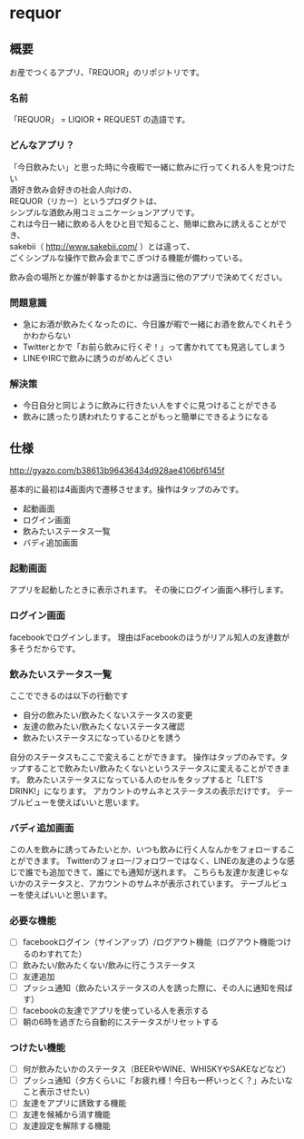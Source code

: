 requor
======

## 概要

お産でつくるアプリ、「REQUOR」のリポジトリです。

### 名前

「REQUOR」 = LIQIOR + REQUEST の造語です。

### どんなアプリ？

「今日飲みたい」と思った時に今夜暇で一緒に飲みに行ってくれる人を見つけたい  
酒好き飲み会好きの社会人向けの、  
REQUOR（リカー）というプロダクトは、  
シンプルな酒飲み用コミュニケーションアプリです。  
これは今日一緒に飲める人をひと目で知ること、簡単に飲みに誘えることができ、  
sakebii（ http://www.sakebii.com/ ）とは違って、  
ごくシンプルな操作で飲み会までこぎつける機能が備わっている。  

飲み会の場所とか誰が幹事するかとかは適当に他のアプリで決めてください。

### 問題意識

* 急にお酒が飲みたくなったのに、今日誰が暇で一緒にお酒を飲んでくれそうかわからない
* Twitterとかで「お前ら飲みに行くぞ！」って書かれてても見逃してしまう
* LINEやIRCで飲みに誘うのがめんどくさい

### 解決策

* 今日自分と同じように飲みに行きたい人をすぐに見つけることができる
* 飲みに誘ったり誘われたりすることがもっと簡単にできるようになる

## 仕様

http://gyazo.com/b38613b96436434d928ae4106bf6145f

基本的に最初は4画面内で遷移させます。操作はタップのみです。

* 起動画面
* ログイン画面
* 飲みたいステータス一覧
* バディ追加画面

### 起動画面

アプリを起動したときに表示されます。
その後にログイン画面へ移行します。

### ログイン画面

facebookでログインします。
理由はFacebookのほうがリアル知人の友達数が多そうだからです。

### 飲みたいステータス一覧

ここでできるのは以下の行動です

* 自分の飲みたい/飲みたくないステータスの変更
* 友達の飲みたい/飲みたくないステータス確認
* 飲みたいステータスになっているひとを誘う

自分のステータスもここで変えることができます。
操作はタップのみです。タップすることで飲みたい/飲みたくないというステータスに変えることができます。
飲みたいステータスになっている人のセルをタップすると「LET'S DRINK!」になります。
アカウントのサムネとステータスの表示だけです。
テーブルビューを使えばいいと思います。

### バディ追加画面

この人を飲みに誘ってみたいとか、いつも飲みに行く人なんかをフォローすることができます。
Twitterのフォロー/フォロワーではなく、LINEの友達のような感じで誰でも追加できて、誰にでも通知が送れます。
こちらも友達か友達じゃないかのステータスと、アカウントのサムネが表示されています。
テーブルビューを使えばいいと思います。

### 必要な機能

- [ ] facebookログイン（サインアップ）/ログアウト機能（ログアウト機能つけるのわすれてた）
- [ ] 飲みたい/飲みたくない/飲みに行こうステータス
- [ ] 友達追加
- [ ] プッシュ通知（飲みたいステータスの人を誘った際に、その人に通知を飛ばす）
- [ ] facebookの友達でアプリを使っている人を表示する
- [ ] 朝の6時を過ぎたら自動的にステータスがリセットする

### つけたい機能

- [ ] 何が飲みたいかのステータス（BEERやWINE、WHISKYやSAKEなどなど）
- [ ] プッシュ通知（夕方くらいに「お疲れ様！今日も一杯いっとく？」みたいなこと表示させたい）
- [ ] 友達をアプリに誘致する機能
- [ ] 友達を候補から消す機能
- [ ] 友達設定を解除する機能

